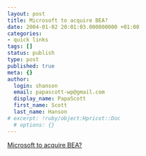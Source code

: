 ```yaml
---
layout: post
title: Microsoft to acquire BEA?
date: 2004-01-02 20:01:03.000000000 +01:00
categories:
- quick links
tags: []
status: publish
type: post
published: true
meta: {}
author:
  login: shanson
  email: papascott-wp@gmail.com
  display_name: PapaScott
  first_name: Scott
  last_name: Hanson
# excerpt: !ruby/object:Hpricot::Doc
  # options: {}
---
```

<p><a title="If so, my employer would suddenly become a Microsoft developer" href="http://radio.weblogs.com/0001011/2004/01/02.html#a6023">Microsoft to acquire BEA?</a></p>
